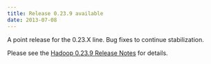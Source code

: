```yaml
---
title: Release 0.23.9 available
date: 2013-07-08
---
```

<!---
  Licensed under the Apache License, Version 2.0 (the "License");
  you may not use this file except in compliance with the License.
  You may obtain a copy of the License at

   http://www.apache.org/licenses/LICENSE-2.0

  Unless required by applicable law or agreed to in writing, software
  distributed under the License is distributed on an "AS IS" BASIS,
  WITHOUT WARRANTIES OR CONDITIONS OF ANY KIND, either express or implied.
  See the License for the specific language governing permissions and
  limitations under the License. See accompanying LICENSE file.
-->

A point release for the 0.23.X line. Bug fixes to continue
stabilization.

Please see the [Hadoop 0.23.9 Release
Notes](https://hadoop.apache.org/docs/r0.23.9/hadoop-project-dist/hadoop-common/releasenotes.html)
for details.

